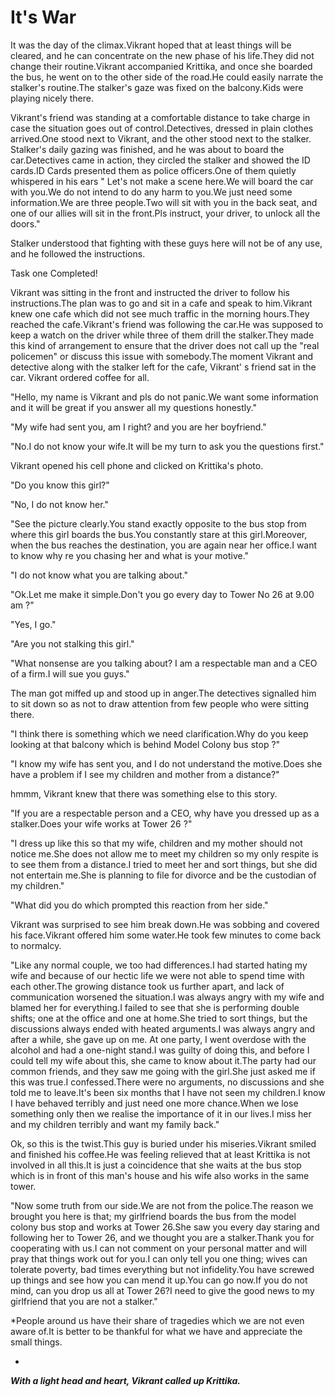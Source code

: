 # It's War

It was the day of the climax.Vikrant hoped that at least things will be cleared, and he can concentrate on the new phase of his life.They did not change their routine.Vikrant accompanied Krittika, and once she boarded the bus, he went on to the other side of the road.He could easily narrate the stalker's routine.The stalker's gaze was fixed on the balcony.Kids were playing nicely there.


Vikrant's friend was standing at a comfortable distance to take charge in case the situation goes out of control.Detectives, dressed in plain clothes arrived.One stood next to Vikrant, and the other stood next to the stalker. Stalker's daily gazing was finished, and he was about to board the car.Detectives came in action, they circled the stalker and showed the ID cards.ID Cards presented them as police officers.One of them quietly whispered in his ears " Let's not make a scene here.We will board the car with you.We do not intend to do any harm to you.We just need some information.We are three people.Two will sit with you in the back seat, and one of our allies will sit in the front.Pls instruct, your driver, to unlock all the doors."


Stalker understood that fighting with these guys here will not be of any use, and he followed the instructions.


Task one Completed!


Vikrant was sitting in the front and instructed the driver to follow his instructions.The plan was to go and sit in a cafe and speak to him.Vikrant knew one cafe which did not see much traffic in the morning hours.They reached the cafe.Vikrant's friend was following the car.He was supposed to keep a watch on the driver while three of them drill the stalker.They made this kind of arrangement to ensure that the driver does not call up the "real policemen" or discuss this issue with somebody.The moment Vikrant and detective along with the stalker left for the cafe, Vikrant' s friend sat in the car.
Vikrant ordered coffee for all.


"Hello, my name is Vikrant and pls do not panic.We want some information and it will be great if you answer all my questions honestly."

"My wife had sent you, am I right? and you are her boyfriend."

"No.I do not know your wife.It will be my turn to ask you the questions first."

Vikrant opened his cell phone and clicked on Krittika's photo.

"Do you know this girl?"

"No, I do not  know her."

"See the picture clearly.You stand exactly opposite to the bus stop from where this girl boards the bus.You constantly stare at this girl.Moreover, when the bus reaches the destination, you are again near her office.I want to know why re you chasing her and what is your motive."

"I do not know what you are talking  about."

"Ok.Let me make it simple.Don't you go every day to Tower No 26 at 9.00 am ?"

"Yes, I go."

"Are you not stalking this girl."

"What nonsense are you talking about? I am a respectable man and a CEO of a firm.I will sue you guys."

The man got miffed up and stood up in anger.The detectives signalled him to sit down so as not to draw attention from few people who were sitting there.

"I think there is something which we need clarification.Why do you keep looking at that balcony which is behind Model Colony bus stop ?"

"I know my wife has sent you, and I do not understand the motive.Does she have a problem if I see my children and mother from a distance?"

hmmm, Vikrant knew that there was something else to this story.

"If you are a respectable person and a CEO, why have you dressed up as a stalker.Does your wife works at Tower 26 ?"

"I dress up like this so that my wife, children and my mother should not notice me.She does not allow me to meet my children so my only respite is to see them from a distance.I tried to meet her and sort things, but she did not entertain me.She is planning to file for divorce and be the custodian of my children."

"What did you do which prompted this reaction from her side."

Vikrant was surprised to see him break down.He was sobbing and covered his face.Vikrant offered him some water.He took few minutes to come back to normalcy.

"Like any normal couple, we too had differences.I had started hating my wife and because of our hectic life we were not able to spend time with each other.The growing distance took us further apart, and lack of communication worsened the situation.I was always angry with my wife and blamed her for everything.I failed to see that she is performing double shifts; one at the office and one at home.She tried to sort things, but the discussions always ended with heated arguments.I was always angry and after a while, she gave up on me. At one party, I went overdose with the alcohol and had a one-night stand.I was guilty of doing this, and before I could tell my wife about this, she came to know about it.The party had our common friends, and they saw me going with the girl.She just asked me if this was true.I confessed.There were no arguments, no discussions and she told me to leave.It's  been six months that I have not seen my children.I know I have behaved terribly and just need one more chance.When we lose something only then we realise the importance of it in our lives.I miss her and my children terribly and want my family back."

Ok, so this is the twist.This guy is buried under his miseries.Vikrant smiled and finished his coffee.He was feeling relieved that at least Krittika is not involved in all this.It is just a coincidence that she waits at the bus stop which is in front of this man's house and his wife also works in the same tower.

"Now some truth from our side.We are not from the police.The reason we brought you here is that; my girlfriend boards the bus from the model colony bus stop and works at Tower 26.She saw you every day staring and following her to Tower 26, and we thought you are a stalker.Thank you for cooperating with us.I can not comment on your personal matter and will pray that things work out for you.I can only tell you one thing; wives can tolerate poverty, bad times everything but not infidelity.You have screwed up things and see how you can mend it up.You can go now.If you do not mind, can you drop us all at Tower 26?I need to give the good news to my girlfriend that you are not a stalker."

*People around us have their share of tragedies which we are not even aware of.It is better to be thankful for what we have and appreciate the small things.

*
***With a light head and heart, Vikrant called up Krittika.***